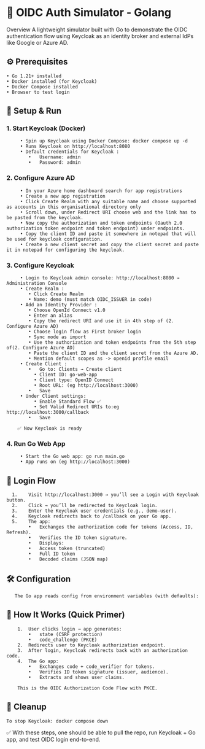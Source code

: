 # 🔑 OIDC Auth Simulator - Golang

Overview
A lightweight simulator built with Go to demonstrate the OIDC authentication flow using Keycloak as an identity broker and external IdPs like Google or Azure AD.

## ⚙️ Prerequisites <br>
	• Go 1.21+ installed 
	• Docker installed (for Keycloak) 
	• Docker Compose installed 
	• Browser to test login 

## 🚀 Setup & Run <br>
  ### 1. Start Keycloak (Docker)
	     • Spin up Keycloak using Docker Compose: docker compose up -d
	     • Runs Keycloak on http://localhost:8080
	     • Default credentials for Keycloak :
	  	    •	Username: admin
	  	    •	Password: admin
      
  ### 2. Configure Azure AD 
	     • In your Azure home dashboard search for app registrations
	     • Create a new app registration
	     • Click Create Realm with any suitable name and choose supported as accounts in this organisational directory only
	     • Scroll down, under Redirect URI choose web and the link has to be pasted from the keycloak. 
	     • Now copy the authorization and token endpoints (Oauth 2.0 authorization token endpoint and token endpoint) under endpoints.
	     • Copy the client ID and paste it somewhere in notepad that will be used for keycloak configuration.
	     • Create a new client secret and copy the client secret and paste it in notepad for configuring the keycloak. 
     
  ### 3. Configure Keycloak
	     • Login to Keycloak admin console: http://localhost:8080 → Administration Console
	     • Create Realm :
	        • Click Create Realm
	        • Name: demo (must match OIDC_ISSUER in code)
	     • Add an Identity Provider :
	        • Choose OpenId Connect v1.0 
	        • Enter an alias
	        • Copy the redirect URI and use it in 4th step of (2. Configure Azure AD)
	        • Choose login flow as First broker login
	        • Sync mode as import
	        • Use the authorization and token endpoints from the 5th step of(2. Configure Azure AD)
	        • Paste the client ID and the client secret from the Azure AD.
	        • Mention default scopes as -> openid profile email  
	     • Create Client :
	        •	Go to: Clients → Create client
		      •	Client ID: go-web-app
		      •	Client type: OpenID Connect
		      •	Root URL: (eg http://localhost:3000)
	        •	Save
	     • Under Client settings:
		      •	Enable Standard Flow ✅
		      •	Set Valid Redirect URIs to:eg http://localhost:3000/callback
	        •	Save
     
      	✅ Now Keycloak is ready

###   4. Run Go Web App
	     • Start the Go web app: go run main.go
	     • App runs on (eg http://localhost:3000)

## 🔐 Login Flow
	  1.	Visit http://localhost:3000 → you’ll see a Login with Keycloak button.
	  2.	Click → you’ll be redirected to Keycloak login.
	  3.	Enter the Keycloak user credentials (e.g., demo-user).
	  4.	Keycloak redirects back to /callback on your Go app.
	  5.	The app:
	    	•	Exchanges the authorization code for tokens (Access, ID, Refresh).
	    	•	Verifies the ID token signature.
	    	•	Displays:
	    	•	Access token (truncated)
	    	•	Full ID token
	    	•	Decoded claims (JSON map)

## 🛠️ Configuration
	   The Go app reads config from environment variables (with defaults):

## 📖 How It Works (Quick Primer)
		1.	User clicks login → app generates:
	    	•	state (CSRF protection)
	    	•	code_challenge (PKCE)
		2.	Redirects user to Keycloak authorization endpoint.
		3.	After login, Keycloak redirects back with an authorization code.
		4.	The Go app:
	    	•	Exchanges code + code_verifier for tokens.
	    	•	Verifies ID token signature (issuer, audience).
	    	•	Extracts and shows user claims.

  		This is the OIDC Authorization Code Flow with PKCE.

## 🧹 Cleanup
  	To stop Keycloak: docker compose down

✅ With these steps, one should be able to pull the repo, run Keycloak + Go app, and test OIDC login end-to-end.
